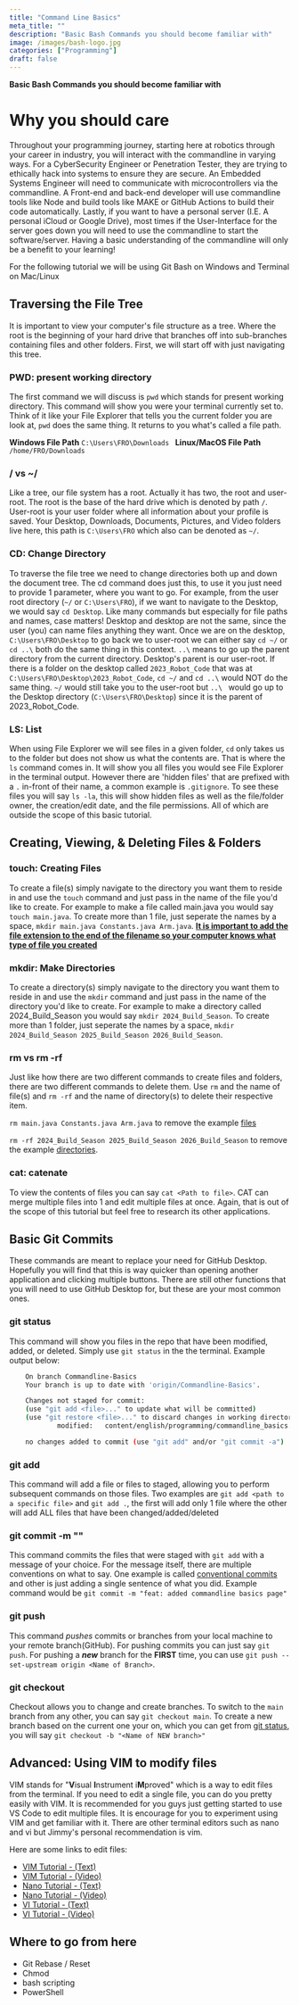 ```yaml
---
title: "Command Line Basics"
meta_title: ""
description: "Basic Bash Commands you should become familiar with"
image: /images/bash-logo.jpg
categories: ["Programming"]
draft: false
---
```


**Basic Bash Commands you should become familiar with**

# Why you should care
Throughout your programming journey, starting here at robotics through your career in industry, you will interact with the commandline in varying ways.  For a CyberSecurity Engineer or Penetration Tester, they are trying to ethically hack into systems to ensure they are secure.  An Embedded Systems Engineer will need to communicate with microcontrollers via the commandline.   A Front-end and back-end developer will use commandline tools like Node and build tools like MAKE or GitHub Actions to build their code automatically. Lastly, if you want to have a personal server (I.E. A personal iCloud or Google Drive), most times if the User-Interface for the server goes down you will need to use the commandline to start the software/server.  Having a basic understanding of the commandline will only be a benefit to your learning!

For the following tutorial we will be using Git Bash on Windows and Terminal on Mac/Linux

## Traversing the File Tree

<!-- <Insert of File Tree at assets/images/Linux_File_Tree.png> -->
It is important to view your computer's file structure as a tree.  Where the root is the beginning of your hard drive that branches off into sub-branches containing files and other folders.  First, we will start off with just navigating this tree.  

### PWD: present working directory
The first command we will discuss is ``pwd`` which stands for present working directory.  This command will show you were your terminal currently set to.  Think of it like your File Explorer that tells you the current folder you are look at, ``pwd`` does the same thing.  It returns to you what's called a file path.

**Windows File Path**
``C:\Users\FRO\Downloads ``
**Linux/MacOS File Path**
`` /home/FRO/Downloads``

### / vs ~/
Like a tree, our file system has a root.  Actually it has two, the root and user-root.  The root is the base of the hard drive which is denoted by path ``/``.  User-root is your user folder where all information about your profile is saved.  Your Desktop, Downloads, Documents, Pictures, and Video folders live here, this path is ``C:\Users\FRO`` which also can be denoted as ``~/``.

### CD: Change Directory
To traverse the file tree we need to change directories both up and down the document tree.  The cd command does just this, to use it you just need to provide 1 parameter, where you want to go.  For example, from the user root directory (``~/`` or ``C:\Users\FRO``), if we want to navigate to the Desktop, we would say ``cd Desktop``.  Like many commands but especially for file paths and names, case matters!  Desktop and desktop are not the same, since the user (you) can name files anything they want.  Once we are on the desktop, ``C:\Users\FRO\Desktop`` to go back we to user-root we can either say ``cd ~/`` or ``cd ..\`` both do the same thing in this context.  ``..\`` means to go up the parent directory from the current directory.  Desktop's parent is our user-root.  If there is a folder on the desktop called ``2023_Robot_Code`` that was at ``C:\Users\FRO\Desktop\2023_Robot_Code``, ``cd ~/`` and ``cd ..\`` would NOT do the same thing.  ``~/`` would still take you to the user-root but ``..\ `` would go up to the Desktop directory (``C:\Users\FRO\Desktop``) since it is the parent of 2023_Robot_Code.

### LS: List
When using File Explorer we will see files in a given folder, ``cd`` only takes us to the folder but does not show us what the contents are.  That is where the ``ls`` command comes in.  It will show you all files you would see File Explorer in the terminal output.  However there are 'hidden files' that are prefixed with a ``.`` in-front of their name, a common example is ``.gitignore``.  To see these files you will say ``ls -la``, this will show hidden files as well as the file/folder owner, the creation/edit date, and the file permissions.  All of which are outside the scope of this basic tutorial.

## Creating, Viewing, & Deleting Files & Folders

### touch: Creating Files
To create a file(s) simply navigate to the directory you want them to reside in and use the ```touch``` command and just pass in the name of the file you'd like to create.  For example to make a file called main.java you would say ```touch main.java```.  To create more than 1 file, just seperate the names by a space, ```mkdir main.java Constants.java Arm.java```.  <u>**It is important to add the file extension to the end of the filename so your computer knows what type of file you created**</u>

### mkdir: Make Directories
To create a directory(s) simply navigate to the directory you want them to reside in and use the ```mkdir``` command and just pass in the name of the directory you'd like to create.  For example to make a directory called 2024_Build_Season you would say ```mkdir 2024_Build_Season```.  To create more than 1 folder, just seperate the names by a space, ```mkdir 2024_Build_Season 2025_Build_Season 2026_Build_Season```.

### rm vs rm -rf
Just like how there are two different commands to create files and folders, there are two different commands to delete them.  Use ```rm``` and the name of file(s) and ```rm -rf``` and the name of directory(s) to delete their respective item.

```rm main.java Constants.java Arm.java``` to remove the example <u>files</u>

```rm -rf 2024_Build_Season 2025_Build_Season 2026_Build_Season``` to remove the example <u>directories</u>.

### cat: catenate
To view the contents of files you can say ```cat <Path to file>```.  CAT can merge multiple files into 1 and edit multiple files at once.  Again, that is out of the scope of this tutorial but feel free to research its other applications.

## Basic Git Commits

These commands are meant to replace your need for GitHub Desktop.  Hopefully you will find that this is way quicker than opening another application and clicking multiple buttons.  There are still other functions that you will need to use GitHub Desktop for, but these are your most common ones.

### git status 
This command will show you files in the repo that have been modified, added, or deleted.  Simply use ```git status``` in the the terminal.  Example output below:

```bash
    On branch Commandline-Basics
    Your branch is up to date with 'origin/Commandline-Basics'.

    Changes not staged for commit:
    (use "git add <file>..." to update what will be committed)
    (use "git restore <file>..." to discard changes in working directory)
            modified:   content/english/programming/commandline_basics.md

    no changes added to commit (use "git add" and/or "git commit -a")
```

### git add
This command will add a file or files to staged, allowing you to perform subsequent commands on those files.  Two examples are ```git add <path to a specific file>``` and ```git add .```, the first will add only 1 file where the other will add ALL files that have been changed/added/deleted

### git commit -m ""
This command commits the files that were staged with ``git add`` with a message of your choice.  For the message itself, there are multiple conventions on what to say.  One example is called [conventional commits](https://www.conventionalcommits.org/en/v1.0.0/#summary) and other is just adding a single sentence of what you did.  Example command would be ```git commit -m "feat: added commandline basics page"```

### git push
This command _pushes_ commits or branches from your local machine to your remote branch(GitHub).  For pushing commits you can just say ```git push```.   For pushing a _**new**_ branch for the **FIRST** time, you can use ```git push --set-upstream origin <Name of Branch>```.

### git checkout
Checkout allows you to change and create branches.  To switch to the ```main``` branch from any other, you can say ```git checkout main```.  To create a new branch based on the current one your on, which you can get from [git status](#git-status), you will say ```git checkout -b "<Name of NEW branch>"```

## Advanced: Using VIM to modify files
VIM stands for "**V**isual **I**nstrument i**M**proved" which is a way to edit files from the terminal.  If you need to edit a single file, you can do you pretty easily with VIM.  It is recommended for you guys just getting started to use VS Code to edit multiple files.  It is encourage for you to experiment using VIM and get familiar with it.  There are other terminal editors such as nano and vi but Jimmy's personal recommendation is vim.

Here are some links to edit files:
* [VIM Tutorial - (Text)](https://www.freecodecamp.org/news/vim-beginners-guide/)
* [VIM Tutorial - (Video)](https://www.youtube.com/watch?v=-txKSRn0qeA)
* [Nano Tutorial - (Text)](https://linuxhandbook.com/nano-editor-basics/)
* [Nano Tutorial - (Video)](https://www.youtube.com/watch?v=gyKiDczLIZ4)
* [VI Tutorial - (Text)](https://www.thegeekdiary.com/basic-vi-commands-cheat-sheet/)
* [VI Tutorial - (Video)](https://www.youtube.com/watch?v=-_DvfdgR-LA)

## Where to go from here

* Git Rebase / Reset
* Chmod
* bash scripting
* PowerShell
